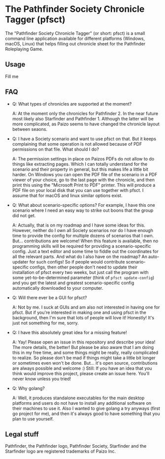 # The Pathfinder Society Chronicle Tagger (pfsct)

The "Pathfinder Society Chronicle Tagger" (or short: pfsct) is a small
command line application available for different platforms (Windows,
macOS, Linux) that helps filling out chronicle sheet for the
Pathfinder Roleplaying Game.

## Usage

Fill me

## FAQ

* Q: What types of chronicles are supported at the moment?

  A: At the moment only the chronicles for Pathfinder 2. In the near future most likely
     also Starfinder and Pathfinder 1. Although the latter will be more complicated,
     as Paizo seems to have changed the chronicle layout between seaons.

* Q: I have a Society scenario and want to use pfsct on that. But it keeps complaining
     that some operation is not allowed because of PDF permissions on that file. What should I do?

  A: The permission settings in place on Paizos PDFs do not allow to do things like extracting
     pages. Which I can totally understand for the scenario and their property in general, but
     this makes life a little bit harder. On Windows you can open the PDF file of the scenario
     in a PDF viewer of your choice, go to the last page with the chronicle, and then print this
     using the "Microsoft Print to PDF" printer. This will produce a PDF file on your local disk
     that you can use together with pfsct. I assume that for macOS and linux similar options
     exist.

* Q: What about scenario-specific options? For example, I have this one scenario where I need
     an easy way to strike out boons that the group did not get.

  A: Actually, that is on my roadmap and I have some ideas for this. However, neither do I
     own all Society scenarios nor do I have enough time to provide the config for multiple
     dozens of scenarios that I own. But... contributions are welcome! When this feature is
     available, then no programming skills will be required for providing a scenario-specific
     config. Just a text editor and some time to fiddle out the coordinates for all the relevant
     parts. And what do I also have on the roadmap? An auto-updater for such configs! So if
     people would contribute scenario-specific configs, then other people don't need to update
     their installation of pfsct every two weeks, but just call the program with some
     yet-to-be-determined parameter (think of `pfsct update-config`) and you get the latest
     and greatest scenario-specific config automatically downloaded to your computer.

* Q: Will there ever be a GUI for pfsct?

  A: Not by me. I suck at GUIs and am also not interested in having one for pfsct. But if you're
     interested in making one and using pfsct in the background, then I'm sure that lots
     of people will love it! Honestly! It's just not something for me, sorry.

* Q: I have this absolutely great idea for a missing feature!

  A: Yay! Please open an issue in this repository and describe your idea! The more details,
     the better! But please be also aware that I am doing this in my free time, and some things
     might be really, really complicated to realize. So please don't be mad if things might take
     a little bit longer or sometimes even won't be done. But... it's open source, contributions
     are always possible and welcome :) Still: If you have an idea that you think would improve
     this project, please create an issue here. You'll never know unless you tried!

* Q: Why golang?

  A: Well, it produces standalone executables for the main desktop platforms and users do
     not have to install any additional software on their machines to use it. Also I wanted to
     give golang a try anyways (first go project for me), and then it's always good to have
     something that you plan to use yourself.

## Legal stuff

Pathfinder, the Pathfinder logo, Pathfinder Society, Starfinder and the Starfinder logo are registered trademarks of Paizo Inc.
